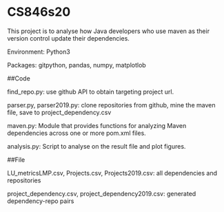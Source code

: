 # CS846s20

This project is to analyse how Java developers who use maven as their version control update their dependencies.

Environment: Python3

Packages: gitpython, pandas, numpy, matplotlob

##Code

find_repo.py: use github API to obtain targeting project url.

parser.py, parser2019.py: clone repositories from github, mine the maven file, save to project_dependency.csv

maven.py: Module that provides functions for analyzing Maven dependencies across one or more pom.xml files.

analysis.py: Script to analyse on the result file and plot figures.

##File

LU_metricsLMP.csv, Projects.csv, Projects2019.csv: all dependencies and repositories

project_dependency.csv, project_dependency2019.csv: generated dependency-repo pairs
